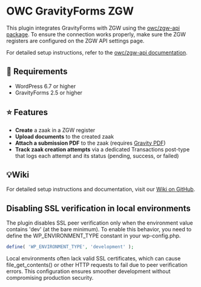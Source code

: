 # OWC GravityForms ZGW

This plugin integrates GravityForms with ZGW using the [owc/zgw-api package](https://github.com/OpenWebconcept/owc-zgw-api).
To ensure the connection works properly, make sure the ZGW registers are configured on the ZGW API settings page.

For detailed setup instructions, refer to the [owc/zgw-api documentation](https://github.com/OpenWebconcept/owc-zgw-api/tree/main/docs).

## 🚨 Requirements

- WordPress 6.7 or higher
- GravityForms 2.5 or higher

## ⭐️ Features

- **Create** a zaak in a ZGW register
- **Upload documents** to the created zaak
- **Attach a submission PDF** to the zaak (requires [Gravity PDF](https://wordpress.org/plugins/gravity-forms-pdf-extended/))
- **Track zaak creation attempts** via a dedicated Transactions post-type that logs each attempt and its status (pending, success, or failed)

## 💡Wiki

For detailed setup instructions and documentation, visit our [Wiki on GitHub](https://github.com/OpenWebconcept/plugin-owc-gravityforms-zgw/wiki).

## Disabling SSL verification in local environments

The plugin disables SSL peer verification only when the environment value contains 'dev' (at the bare minimum).
To enable this behavior, you need to define the WP_ENVIRONMENT_TYPE constant in your wp-config.php.

```php
define( 'WP_ENVIRONMENT_TYPE', 'development' );
```

Local environments often lack valid SSL certificates, which can cause file_get_contents() or other HTTP requests to fail due to peer verification errors.
This configuration ensures smoother development without compromising production security.
